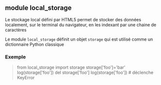 module local_storage
--------------------

Le stockage local défini par HTML5 permet de stocker des données localement, sur le terminal du navigateur, en les indexant par une chaine de caractères

Le module `local_storage` définit un objet `storage` qui est utilisé comme un dictionnaire Python classique

### Exemple

>    from local_storage import storage
>    storage['foo']='bar'
>    log(storage['foo'])
>    del storage['foo']
>    log(storage['foo']) # déclenche KeyError
